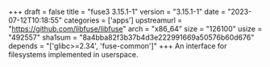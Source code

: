 +++
draft = false
title = "fuse3 3.15.1-1"
version = "3.15.1-1"
date = "2023-07-12T10:18:55"
categories = ['apps']
upstreamurl = "https://github.com/libfuse/libfuse"
arch = "x86_64"
size = "126100"
usize = "492557"
sha1sum = "8a4bba82f3b37b4d3e222991669a50576b60d676"
depends = "['glibc>=2.34', 'fuse-common']"
+++
An interface for filesystems implemented in userspace.